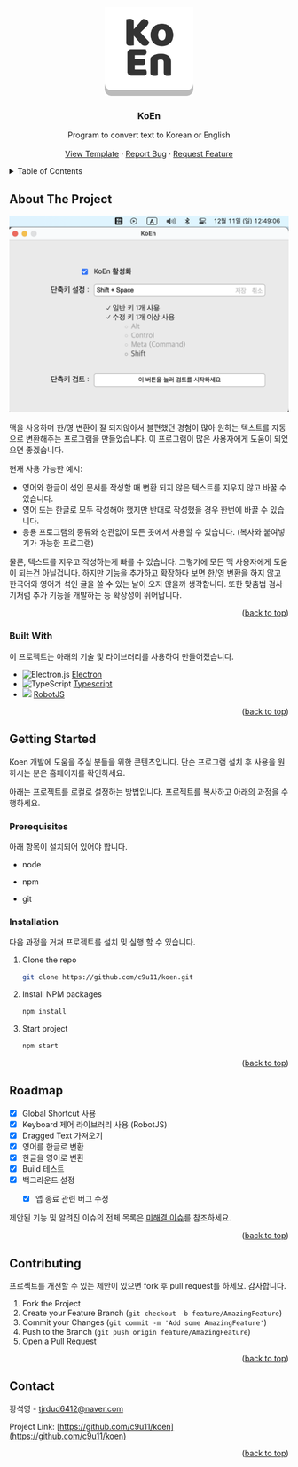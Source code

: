 <a name="readme-top"></a>

<!-- PROJECT LOGO -->

<div align="center">
  <a href="https://github.com/c9u11/koen">
    <img src="https://raw.githubusercontent.com/c9u11/koen/main/assets/icons/png/512x512.png" alt="Logo" width="160" height="160">
  </a>

  <h3 align="center">KoEn</h3>

  <p align="center">
    Program to convert text to Korean or English
    <br />
    <br />
    <a href="https://github.com/othneildrew/Best-README-Template">View Template</a>
    ·
    <a href="https://github.com/c9u11/koen/issues">Report Bug</a>
    ·
    <a href="https://github.com/c9u11/koen/issues">Request Feature</a>
  </p>
</div>



<!-- TABLE OF CONTENTS -->

<details>
  <summary>Table of Contents</summary>
  <ol>
    <li>
      <a href="#About The Project">About The Project</a>
      <ul>
        <li><a href="#built-with">Built With</a></li>
      </ul>
    </li>
    <li>
      <a href="#getting-started">Getting Started</a>
      <ul>
        <li><a href="#prerequisites">Prerequisites</a></li>
        <li><a href="#installation">Installation</a></li>
      </ul>
    </li>
    <li><a href="#roadmap">Roadmap</a></li>
    <li><a href="#contributing">Contributing</a></li>
    <li><a href="#contact">Contact</a></li>
  </ol>
</details>


<!-- ABOUT THE PROJECT -->

## About The Project

![Project Screen Shot](https://github.com/c9u11/koen/blob/main/assets/screenshot.png?raw=true)

맥을 사용하며 한/영 변환이 잘 되지않아서 불편했던 경험이 많아 원하는 텍스트를 자동으로 변환해주는 프로그램을 만들었습니다. 이 프로그램이 많은 사용자에게 도움이 되었으면 좋겠습니다.

현재 사용 가능한 예시:
* 영어와 한글이 섞인 문서를 작성할 때 변환 되지 않은 텍스트를 지우지 않고 바꿀 수 있습니다.
* 영어 또는 한글로 모두 작성해야 했지만 반대로 작성했을 경우 한번에 바꿀 수 있습니다.
* 응용 프로그램의 종류와 상관없이 모든 곳에서 사용할 수 있습니다. (복사와 붙여넣기가 가능한 프로그램)

물론, 텍스트를 지우고 작성하는게 빠를 수 있습니다. 그렇기에 모든 맥 사용자에게 도움이 되는건 아닐겁니다. 하지만 기능을 추가하고 확장하다 보면 한/영 변환을 하지 않고 한국어와 영어가 섞인 글을 쓸 수 있는 날이 오지 않을까 생각합니다. 또한 맞춤법 검사기처럼 추가 기능을 개발하는 등 확장성이 뛰어납니다. 

<p align="right">(<a href="#readme-top">back to top</a>)</p>



### Built With

이 프로젝트는 아래의 기술 및 라이브러리를 사용하여 만들어졌습니다.

* ![Electron.js](https://img.shields.io/badge/Electron-191970?style=for-the-badge&logo=Electron&logoColor=white) [Electron](https://www.electronjs.org/)
* ![TypeScript](https://img.shields.io/badge/typescript-%23007ACC.svg?style=for-the-badge&logo=typescript&logoColor=white) [Typescript](https://www.typescriptlang.org/)
* <img src="http://robotjs.io/img/logo.png" height="20"></img> [RobotJS](http://robotjs.io/)

<p align="right">(<a href="#readme-top">back to top</a>)</p>



<!-- GETTING STARTED -->

## Getting Started

Koen 개발에 도움을 주실 분들을 위한 콘텐츠입니다. 단순 프로그램 설치 후 사용을 원하시는 분은 홈페이지를 확인하세요.

아래는 프로젝트를 로컬로 설정하는 방법입니다. 프로젝트를 복사하고 아래의 과정을 수행하세요.

### Prerequisites

아래 항목이 설치되어 있어야 합니다.

- node

- npm

- git

  

### Installation

다음 과정을 거쳐 프로젝트를 설치 및 실행 할 수 있습니다.

1. Clone the repo

   ```sh
   git clone https://github.com/c9u11/koen.git
   ```
3. Install NPM packages
   ```sh
   npm install
   ```
4. Start project
   ```sh
   npm start
   ```

<p align="right">(<a href="#readme-top">back to top</a>)</p>



<!-- ROADMAP -->
## Roadmap

- [x] Global Shortcut 사용
- [x] Keyboard 제어 라이브러리 사용 (RobotJS)
- [x] Dragged Text 가져오기
- [x] 영어를 한글로 변환
- [x] 한글을 영어로 변환
- [x] Build 테스트
- [x] 백그라운드 설정
    - [x] 앱 종료 관련 버그 수정


제안된 기능 및 알려진 이슈의 전체 목록은 [미해결 이슈](https://github.com/c9u11/koen/issues)를 참조하세요.

<p align="right">(<a href="#readme-top">back to top</a>)</p>



<!-- CONTRIBUTING -->
## Contributing

프로젝트를 개선할 수 있는 제안이 있으면 fork 후 pull request를 하세요. 감사합니다.

1. Fork the Project
2. Create your Feature Branch (`git checkout -b feature/AmazingFeature`)
3. Commit your Changes (`git commit -m 'Add some AmazingFeature'`)
4. Push to the Branch (`git push origin feature/AmazingFeature`)
5. Open a Pull Request

<p align="right">(<a href="#readme-top">back to top</a>)</p>



<!-- CONTACT -->
## Contact

황석영 - tjrdud6412@naver.com

Project Link: [https://github.com/c9u11/koen](https://github.com/c9u11/koen)

<p align="right">(<a href="#readme-top">back to top</a>)</p>
